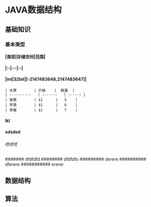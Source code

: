 # JAVA数据结构
## 基础知识
### 基本类型
#### |类型|存储空间|范围|
#### |:-|:-:|-:|
#### |int|32bit|[-2147483648,2147483647]|
    | 水果        | 价格    |  数量  |
    | :--------:   | :-----:   | :----: |
    | 香蕉        | $1      |   5    |
    | 苹果        | $1      |   6    |
    | 草莓        | $1      |   7    |
#### lkl
##### sdsdsd
###### dfdfdf
####### dfdfdfd
######## dfdfdfo
######### derere 
########## dferere
########### ererer
## 数据结构
## 算法
